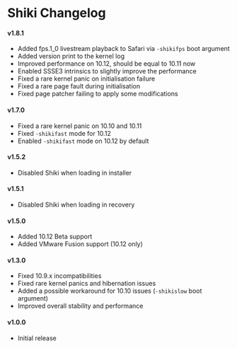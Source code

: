 Shiki Changelog
==================
#### v1.8.1
- Added fps.1_0 livestream playback to Safari via `-shikifps` boot argument
- Added version print to the kernel log
- Improved performance on 10.12, should be equal to 10.11 now
- Enabled SSSE3 intrinsics to slightly improve the performance
- Fixed a rare kernel panic on initialisation failure
- Fixed a rare page fault during initialisation
- Fixed page patcher failing to apply some modifications

#### v1.7.0
- Fixed a rare kernel panic on 10.10 and 10.11
- Fixed `-shikifast` mode for 10.12
- Enabled `-shikifast` mode on 10.12 by default

#### v1.5.2
- Disabled Shiki when loading in installer

#### v1.5.1
- Disabled Shiki when loading in recovery

#### v1.5.0
- Added 10.12 Beta support
- Added VMware Fusion support (10.12 only)

#### v1.3.0
- Fixed 10.9.x incompatibilities
- Fixed rare kernel panics and hibernation issues
- Added a possible workaround for 10.10 issues (`-shikislow` boot argument)
- Improved overall stability and performance

#### v1.0.0
- Initial release
